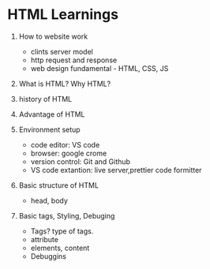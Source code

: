# HTML Learnings

1. How to website work

    - clints server model
    - http request and response
    - web design fundamental - HTML, CSS, JS

2. What is HTML? Why HTML?
3. history of HTML
4. Advantage of HTML
5. Environment setup
    - code editor: VS code
    - browser: google crome
    - version control: Git and Github
    - VS code extantion: live server,prettier code formitter

6. Basic structure of HTML
    - head, body
7. Basic tags, Styling, Debuging
    - Tags? type of tags.
    - attribute
    - elements, content
    - Debuggins